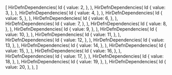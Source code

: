 [
    HirDefnDependencies(
        Id {
            value: 2,
        },
    ),
    HirDefnDependencies(
        Id {
            value: 3,
        },
    ),
    HirDefnDependencies(
        Id {
            value: 4,
        },
    ),
    HirDefnDependencies(
        Id {
            value: 5,
        },
    ),
    HirDefnDependencies(
        Id {
            value: 6,
        },
    ),
    HirDefnDependencies(
        Id {
            value: 7,
        },
    ),
    HirDefnDependencies(
        Id {
            value: 8,
        },
    ),
    HirDefnDependencies(
        Id {
            value: 9,
        },
    ),
    HirDefnDependencies(
        Id {
            value: 10,
        },
    ),
    HirDefnDependencies(
        Id {
            value: 11,
        },
    ),
    HirDefnDependencies(
        Id {
            value: 12,
        },
    ),
    HirDefnDependencies(
        Id {
            value: 13,
        },
    ),
    HirDefnDependencies(
        Id {
            value: 14,
        },
    ),
    HirDefnDependencies(
        Id {
            value: 15,
        },
    ),
    HirDefnDependencies(
        Id {
            value: 16,
        },
    ),
    HirDefnDependencies(
        Id {
            value: 17,
        },
    ),
    HirDefnDependencies(
        Id {
            value: 18,
        },
    ),
    HirDefnDependencies(
        Id {
            value: 19,
        },
    ),
    HirDefnDependencies(
        Id {
            value: 20,
        },
    ),
]